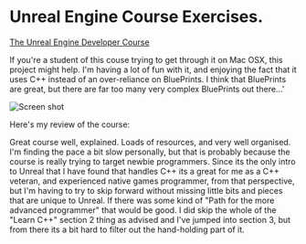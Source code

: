 # Unreal Engine Course Exercises.

[The Unreal Engine Developer Course](https://www.udemy.com/unrealcourse/learn/v4/overview)

If you're a student of this couse trying to get through it on Mac OSX, this project might
help.  I'm having a lot of fun with it, and enjoying the fact that it uses C++ instead of
an over-reliance on BluePrints.  I think that BluePrints are great, but there are far too
many very complex BluePrints out there...'

![Screen shot](Setting-Phyics-On.png)

Here's my review of the course:

Great course well, explained. Loads of resources, and very well organised. I'm finding the pace a bit slow personally, but that is probably because the course is really trying to target newbie programmers. Since its the only intro to Unreal that I have found that handles C++ its a great for me as a C++ veteran, and experienced native games programmer, from that perspective, but I'm having to try to skip forward without missing little bits and pieces that are unique to Unreal. If there was some kind of "Path for the more advanced programmer" that would be good. I did skip the whole of the "Learn C++" section 2 thing as advised and I've jumped into section 3, but from there its a bit hard to filter out the hand-holding part of it.
